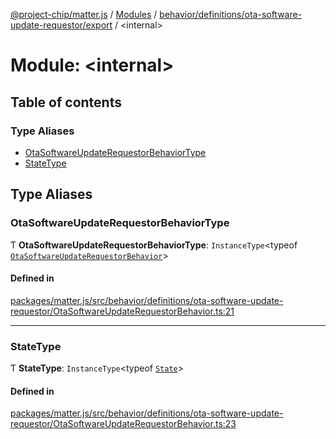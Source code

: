 [@project-chip/matter.js](../README.md) / [Modules](../modules.md) / [behavior/definitions/ota-software-update-requestor/export](behavior_definitions_ota_software_update_requestor_export.md) / \<internal\>

# Module: \<internal\>

## Table of contents

### Type Aliases

- [OtaSoftwareUpdateRequestorBehaviorType](behavior_definitions_ota_software_update_requestor_export._internal_.md#otasoftwareupdaterequestorbehaviortype)
- [StateType](behavior_definitions_ota_software_update_requestor_export._internal_.md#statetype)

## Type Aliases

### OtaSoftwareUpdateRequestorBehaviorType

Ƭ **OtaSoftwareUpdateRequestorBehaviorType**: `InstanceType`\<typeof [`OtaSoftwareUpdateRequestorBehavior`](behavior_definitions_ota_software_update_requestor_export.md#otasoftwareupdaterequestorbehavior)\>

#### Defined in

[packages/matter.js/src/behavior/definitions/ota-software-update-requestor/OtaSoftwareUpdateRequestorBehavior.ts:21](https://github.com/project-chip/matter.js/blob/904d0c9b952b91f28a21803759c5e5c66ee4d272/packages/matter.js/src/behavior/definitions/ota-software-update-requestor/OtaSoftwareUpdateRequestorBehavior.ts#L21)

___

### StateType

Ƭ **StateType**: `InstanceType`\<typeof [`State`](../classes/behavior_definitions_ota_software_update_requestor_export.OtaSoftwareUpdateRequestorServer.md#state-1)\>

#### Defined in

[packages/matter.js/src/behavior/definitions/ota-software-update-requestor/OtaSoftwareUpdateRequestorBehavior.ts:23](https://github.com/project-chip/matter.js/blob/904d0c9b952b91f28a21803759c5e5c66ee4d272/packages/matter.js/src/behavior/definitions/ota-software-update-requestor/OtaSoftwareUpdateRequestorBehavior.ts#L23)
